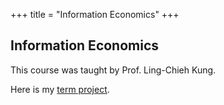 +++
title = "Information Economics"
+++

## Information Economics

This course was taught by Prof. Ling-Chieh Kung. 

Here is my [term project](/pdf/ie.pdf).


